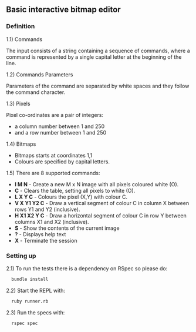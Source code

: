 ## Basic interactive bitmap editor

### Definition

1.1) Commands

The input consists of a string containing a sequence of commands, where a command is represented by a single capital letter at the beginning of the line.

1.2) Commands Parameters

Parameters of the command are separated by white spaces and they follow the command character.

1.3) Pixels

Pixel co-ordinates are a pair of integers:
- a column number between 1 and 250
- and a row number between 1 and 250

1.4) Bitmaps

- Bitmaps starts at coordinates 1,1
- Colours are specified by capital letters.

1.5) There are 8 supported commands:

- **I M N** - Create a new M x N image with all pixels coloured white (O).
- **C** - Clears the table, setting all pixels to white (O).
- **L X Y C** - Colours the pixel (X,Y) with colour C.
- **V X Y1 Y2 C** - Draw a vertical segment of colour C in column X between rows Y1 and Y2 (inclusive).
- **H X1 X2 Y C** - Draw a horizontal segment of colour C in row Y between columns X1 and X2 (inclusive).
- **S** - Show the contents of the current image
- **?** - Displays help text
- **X** - Terminate the session

### Setting up

2.1) To run the tests there is a dependency on RSpec so please do:

``` bash
  bundle install
```

2.2) Start the REPL with:

``` bash
  ruby runner.rb
```

2.3) Run the specs with:

``` bash
  rspec spec
```
